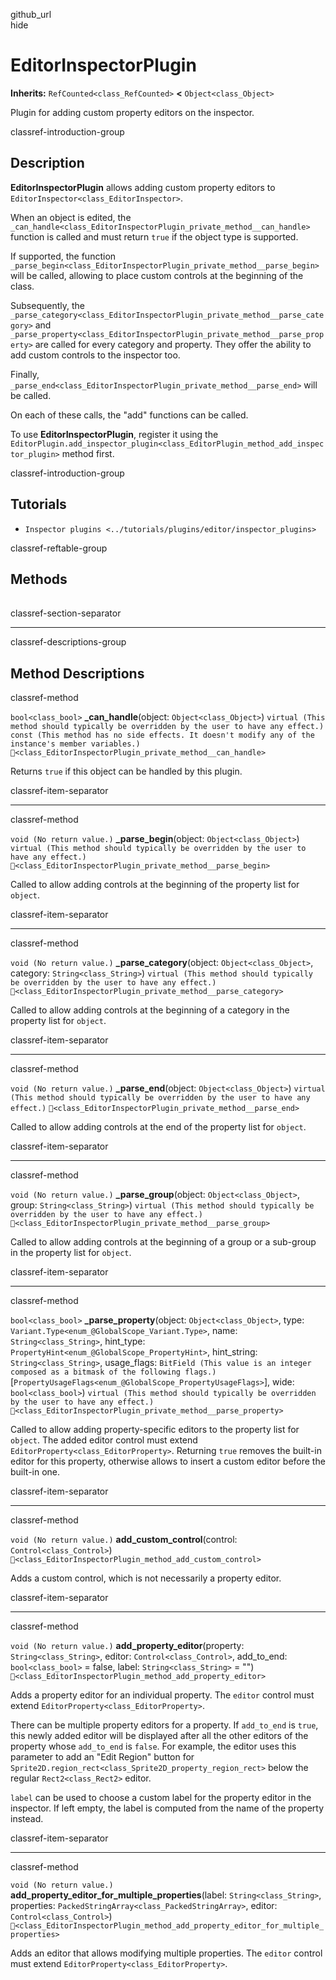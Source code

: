 github\_url  
hide

# EditorInspectorPlugin

**Inherits:** `RefCounted<class_RefCounted>` **&lt;**
`Object<class_Object>`

Plugin for adding custom property editors on the inspector.

classref-introduction-group

## Description

**EditorInspectorPlugin** allows adding custom property editors to
`EditorInspector<class_EditorInspector>`.

When an object is edited, the
`_can_handle<class_EditorInspectorPlugin_private_method__can_handle>`
function is called and must return `true` if the object type is
supported.

If supported, the function
`_parse_begin<class_EditorInspectorPlugin_private_method__parse_begin>`
will be called, allowing to place custom controls at the beginning of
the class.

Subsequently, the
`_parse_category<class_EditorInspectorPlugin_private_method__parse_category>`
and
`_parse_property<class_EditorInspectorPlugin_private_method__parse_property>`
are called for every category and property. They offer the ability to
add custom controls to the inspector too.

Finally,
`_parse_end<class_EditorInspectorPlugin_private_method__parse_end>` will
be called.

On each of these calls, the "add" functions can be called.

To use **EditorInspectorPlugin**, register it using the
`EditorPlugin.add_inspector_plugin<class_EditorPlugin_method_add_inspector_plugin>`
method first.

classref-introduction-group

## Tutorials

-   `Inspector plugins <../tutorials/plugins/editor/inspector_plugins>`

classref-reftable-group

## Methods

<table>
<tbody>
<tr>
</tr>
<tr>
</tr>
<tr>
</tr>
<tr>
</tr>
<tr>
</tr>
<tr>
</tr>
<tr>
</tr>
<tr>
</tr>
<tr>
</tr>
</tbody>
</table>

classref-section-separator

------------------------------------------------------------------------

classref-descriptions-group

## Method Descriptions

classref-method

`bool<class_bool>` **\_can\_handle**(object: `Object<class_Object>`)
`virtual (This method should typically be overridden by the user to have any effect.)`
`const (This method has no side effects. It doesn't modify any of the instance's member variables.)`
`🔗<class_EditorInspectorPlugin_private_method__can_handle>`

Returns `true` if this object can be handled by this plugin.

classref-item-separator

------------------------------------------------------------------------

classref-method

`void (No return value.)` **\_parse\_begin**(object:
`Object<class_Object>`)
`virtual (This method should typically be overridden by the user to have any effect.)`
`🔗<class_EditorInspectorPlugin_private_method__parse_begin>`

Called to allow adding controls at the beginning of the property list
for `object`.

classref-item-separator

------------------------------------------------------------------------

classref-method

`void (No return value.)` **\_parse\_category**(object:
`Object<class_Object>`, category: `String<class_String>`)
`virtual (This method should typically be overridden by the user to have any effect.)`
`🔗<class_EditorInspectorPlugin_private_method__parse_category>`

Called to allow adding controls at the beginning of a category in the
property list for `object`.

classref-item-separator

------------------------------------------------------------------------

classref-method

`void (No return value.)` **\_parse\_end**(object:
`Object<class_Object>`)
`virtual (This method should typically be overridden by the user to have any effect.)`
`🔗<class_EditorInspectorPlugin_private_method__parse_end>`

Called to allow adding controls at the end of the property list for
`object`.

classref-item-separator

------------------------------------------------------------------------

classref-method

`void (No return value.)` **\_parse\_group**(object:
`Object<class_Object>`, group: `String<class_String>`)
`virtual (This method should typically be overridden by the user to have any effect.)`
`🔗<class_EditorInspectorPlugin_private_method__parse_group>`

Called to allow adding controls at the beginning of a group or a
sub-group in the property list for `object`.

classref-item-separator

------------------------------------------------------------------------

classref-method

`bool<class_bool>` **\_parse\_property**(object: `Object<class_Object>`,
type: `Variant.Type<enum_@GlobalScope_Variant.Type>`, name:
`String<class_String>`, hint\_type:
`PropertyHint<enum_@GlobalScope_PropertyHint>`, hint\_string:
`String<class_String>`, usage\_flags:
`BitField (This value is an integer composed as a bitmask of the following flags.)`\[`PropertyUsageFlags<enum_@GlobalScope_PropertyUsageFlags>`\],
wide: `bool<class_bool>`)
`virtual (This method should typically be overridden by the user to have any effect.)`
`🔗<class_EditorInspectorPlugin_private_method__parse_property>`

Called to allow adding property-specific editors to the property list
for `object`. The added editor control must extend
`EditorProperty<class_EditorProperty>`. Returning `true` removes the
built-in editor for this property, otherwise allows to insert a custom
editor before the built-in one.

classref-item-separator

------------------------------------------------------------------------

classref-method

`void (No return value.)` **add\_custom\_control**(control:
`Control<class_Control>`)
`🔗<class_EditorInspectorPlugin_method_add_custom_control>`

Adds a custom control, which is not necessarily a property editor.

classref-item-separator

------------------------------------------------------------------------

classref-method

`void (No return value.)` **add\_property\_editor**(property:
`String<class_String>`, editor: `Control<class_Control>`, add\_to\_end:
`bool<class_bool>` = false, label: `String<class_String>` = "")
`🔗<class_EditorInspectorPlugin_method_add_property_editor>`

Adds a property editor for an individual property. The `editor` control
must extend `EditorProperty<class_EditorProperty>`.

There can be multiple property editors for a property. If `add_to_end`
is `true`, this newly added editor will be displayed after all the other
editors of the property whose `add_to_end` is `false`. For example, the
editor uses this parameter to add an "Edit Region" button for
`Sprite2D.region_rect<class_Sprite2D_property_region_rect>` below the
regular `Rect2<class_Rect2>` editor.

`label` can be used to choose a custom label for the property editor in
the inspector. If left empty, the label is computed from the name of the
property instead.

classref-item-separator

------------------------------------------------------------------------

classref-method

`void (No return value.)`
**add\_property\_editor\_for\_multiple\_properties**(label:
`String<class_String>`, properties:
`PackedStringArray<class_PackedStringArray>`, editor:
`Control<class_Control>`)
`🔗<class_EditorInspectorPlugin_method_add_property_editor_for_multiple_properties>`

Adds an editor that allows modifying multiple properties. The `editor`
control must extend `EditorProperty<class_EditorProperty>`.

